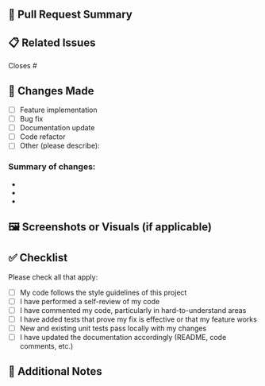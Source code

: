 ## 🚀 Pull Request Summary

<!-- Briefly describe the feature, fix, or enhancement you are introducing. -->

## 📋 Related Issues

<!-- Reference any related issues with `#issue_number` -->
Closes #

## 🧪 Changes Made

- [ ] Feature implementation
- [ ] Bug fix
- [ ] Documentation update
- [ ] Code refactor
- [ ] Other (please describe):

### Summary of changes:
<!-- List major changes or updates in bullet points -->

- 
- 
- 

## 🖼️ Screenshots or Visuals (if applicable)

<!-- Attach screenshots or video recordings if the PR includes UI changes or visual output -->

## ✅ Checklist

Please check all that apply:

- [ ] My code follows the style guidelines of this project
- [ ] I have performed a self-review of my code
- [ ] I have commented my code, particularly in hard-to-understand areas
- [ ] I have added tests that prove my fix is effective or that my feature works
- [ ] New and existing unit tests pass locally with my changes
- [ ] I have updated the documentation accordingly (README, code comments, etc.)

## 💬 Additional Notes

<!-- Anything else reviewers should know before merging -->

